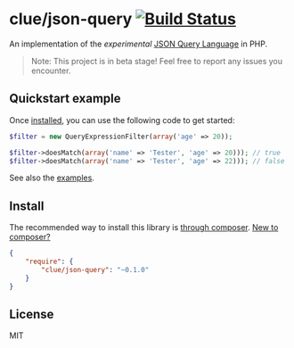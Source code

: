 # clue/json-query [![Build Status](https://travis-ci.org/clue/php-json-query.svg?branch=master)](https://travis-ci.org/clue/php-json-query)

An implementation of the *experimental* [JSON Query Language](https://github.com/clue/json-query-language) in PHP.

> Note: This project is in beta stage! Feel free to report any issues you encounter.

## Quickstart example

Once [installed](#install), you can use the following code to get started:

```php
$filter = new QueryExpressionFilter(array('age' => 20));

$filter->doesMatch(array('name' => 'Tester', 'age' => 20))); // true
$filter->doesMatch(array('name' => 'Tester', 'age' => 22))); // false
```

See also the [examples](examples).

## Install

The recommended way to install this library is [through composer](http://getcomposer.org). [New to composer?](http://getcomposer.org/doc/00-intro.md)

```JSON
{
    "require": {
        "clue/json-query": "~0.1.0"
    }
}
```

## License

MIT
